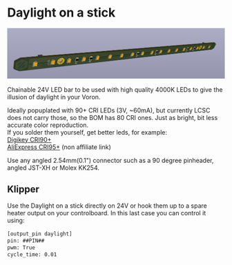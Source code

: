 # Daylight on a stick

![render](render.png)

Chainable 24V LED bar to be used with high quality 4000K LEDs to give the illusion of daylight in your Voron.  

Ideally popuplated with 90+ CRI LEDs (3V, ~60mA), but currently LCSC does not carry those, so the BOM has 80 CRI ones. Just as bright, bit less accurate color reproduction.  
If you solder them yourself, get better leds, for example:  
[Digikey CRI90+](https://www.digikey.com/en/products/detail/JB2835AWT-W-U40GA0000-N0000001/2138-JB2835AWT-W-U40GA0000-N0000001CT-ND/10820479)  
[AliExpress CRI95+](https://www.aliexpress.com/item/4000389792048.html) (non affiliate link)

Use any angled 2.54mm(0.1") connector such as a 90 degree pinheader, angled JST-XH or Molex KK254.

## Klipper
Use the Daylight on a stick directly on 24V or hook them up to a spare heater output on your controlboard. In this last case you can control it using:

```
[output_pin daylight]
pin: ##PIN##
pwm: True
cycle_time: 0.01
```